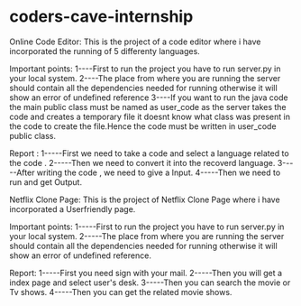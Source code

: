 # coders-cave-internship
Online Code Editor:
This is the project of a code editor where i have incorporated the running of 5 differenty languages.

Important points:
1----First to run the project you have to run server.py in your local system.
2----The place from where you are running the server should contain all the dependencies needed for running
     otherwise it will show an error of undefined reference
3----If you want to run the java code the main public class must be named as user_code as the server takes the code
     and creates a temporary file it doesnt know what class was present in the code to create the file.Hence the code
     must be written in user_code public class.
     
Report : 
1-----First we need to take a code  and select a  language related to the code .
2-----Then we need to convert it into the recoverd language.
3-----After writing the code , we need to give a Input.
4-----Then we need to run and get Output.

Netflix Clone Page:
This is the project of Netflix Clone Page where i have incorporated a Userfriendly page.

Important points:
1-----First to run the project you have to run server.py in your local system.
2-----The place from where you are running the server should contain all the dependencies needed for running
     otherwise it will show an error of undefined reference.

Report:
1-----First you need sign with your mail.
2-----Then you will get a index page and select user's desk.
3-----Then you can search the movie or Tv shows.
4-----Then you can get the related  movie shows.
